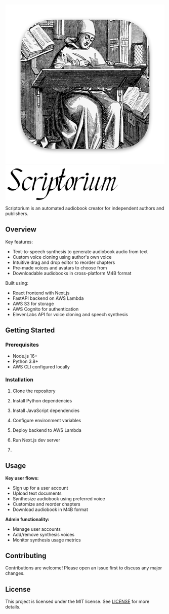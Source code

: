 \
![Cover Image](Assets/Icons/icon_512x512@2x.png)
![Logo](Assets/Wordmark/wordmark_1_small.png)

Scriptorium is an automated audiobook creator for independent authors and publishers.

## Overview

Key features:

- Text-to-speech synthesis to generate audiobook audio from text
- Custom voice cloning using author's own voice
- Intuitive drag and drop editor to reorder chapters 
- Pre-made voices and avatars to choose from
- Downloadable audiobooks in cross-platform M4B format

Built using:

- React frontend with Next.js
- FastAPI backend on AWS Lambda
- AWS S3 for storage
- AWS Cognito for authentication
- ElevenLabs API for voice cloning and speech synthesis

## Getting Started 

### Prerequisites

- Node.js 16+
- Python 3.8+
- AWS CLI configured locally

### Installation

1. Clone the repository
2. Install Python dependencies
3. Install JavaScript dependencies

4. Configure environment variables

5. Deploy backend to AWS Lambda

6. Run Next.js dev server
7. 
## Usage

**Key user flows:**

- Sign up for a user account  
- Upload text documents
- Synthesize audiobook using preferred voice
- Customize and reorder chapters
- Download audiobook in M4B format  

**Admin functionality:**

- Manage user accounts
- Add/remove synthesis voices
- Monitor synthesis usage metrics

## Contributing

Contributions are welcome! Please open an issue first to discuss any major changes.

## License

This project is licensed under the MIT license. See [LICENSE](LICENSE) for more details.